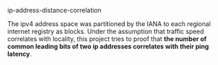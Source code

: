 ip-address-distance-correlation

The ipv4 address space was partitioned by the IANA to each regional internet
registry as blocks. Under the assumption that traffic speed correlates with
locality, this project tries to proof that **the number of common leading bits
of two ip addresses correlates with their ping latency**.
